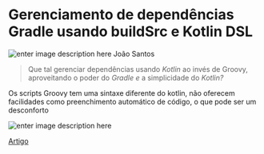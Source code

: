 # Gerenciamento de dependências Gradle usando buildSrc e Kotlin DSL
![enter image description here](https://cdn-images-1.medium.com/max/800/1*pUmRArecQsSUPSXp_kifKQ.png)
João Santos


> Que tal gerenciar dependências usando _Kotlin_ ao invés de Groovy, aproveitando o poder do _Gradle e_ a simplicidade do _Kotlin?_

Os scripts Groovy tem uma sintaxe diferente do kotlin, não oferecem facilidades como preenchimento automático de código, o que pode ser um desconforto

![enter image description here](https://cdn-images-1.medium.com/max/800/1*30hN8nUZeMf0P6vaGhFXZw.png)

[Artigo](https://joaomarcelo-ms.medium.com/gerenciamento-de-depend%C3%AAncias-com-gradle-plugin-e-kotlin-dsl-32696edfa0a7)
